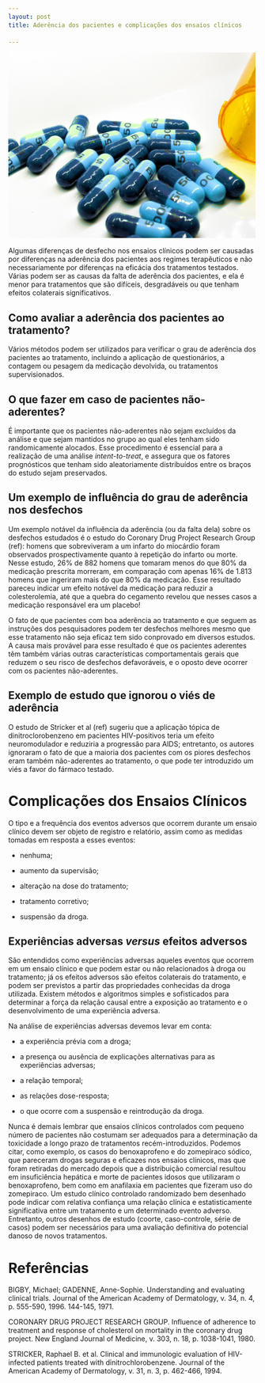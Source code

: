 ```yaml
---
layout: post
title: Aderência dos pacientes e complicações dos ensaios clínicos

---
```

<img src="/images/blue-pills.jpg" width="500">

Algumas diferenças de desfecho nos ensaios clínicos podem ser causadas por diferenças na aderência dos pacientes aos regimes terapêuticos e não necessariamente por diferenças na eficácia dos tratamentos testados. Várias podem ser as causas da falta de aderência dos pacientes, e ela é menor para tratamentos que são difíceis, desgradáveis ou que tenham efeitos colaterais significativos.

## Como avaliar a aderência dos pacientes ao tratamento?

Vários métodos podem ser utilizados para verificar o grau de aderência dos pacientes ao tratamento, incluindo a aplicação de questionários, a contagem ou pesagem da medicação devolvida, ou tratamentos supervisionados.

## O que fazer em caso de pacientes não-aderentes?

É importante que os pacientes não-aderentes não sejam excluídos da análise e que sejam mantidos no grupo ao qual eles tenham sido randomicamente alocados. Esse procedimento é essencial para a realização de uma análise *intent-to-treat*, e assegura que os fatores prognósticos que tenham sido aleatoriamente distribuídos entre os braços do estudo sejam preservados.

## Um exemplo de influência do grau de aderência nos desfechos

Um exemplo notável da influência da aderência (ou da falta dela) sobre os desfechos estudados é o estudo do Coronary Drug Project Research Group (ref): homens que sobreviveram a um infarto do miocárdio foram observados prospectivamente quanto à repetição do infarto ou morte. Nesse estudo, 26% de 882 homens que tomaram menos do que 80% da medicação prescrita morreram, em comparação com apenas 16% de 1.813  homens que ingeriram mais do que 80% da medicação. Esse resultado pareceu indicar um efeito notável da medicação para reduzir a colesterolemia, até que a quebra do cegamento revelou que nesses casos a medicação responsável era um placebo!

O fato de que pacientes com boa aderência ao tratamento e que seguem as instruções dos pesquisadores podem ter desfechos melhores mesmo que esse tratamento não seja eficaz tem sido conprovado em diversos estudos. 
A causa mais provável para esse resultado é que os pacientes aderentes têm também várias outras características comportamentais gerais que reduzem o seu risco de desfechos defavoráveis, e o oposto deve ocorrer com os pacientes não-aderentes.

## Exemplo de estudo que ignorou o viés de aderência

O estudo de Stricker et al (ref) sugeriu que a aplicação tópica de dinitroclorobenzeno em pacientes HIV-positivos teria um efeito neuromodulador e reduziria a progressão para AIDS; entretanto, os autores ignoraram o fato de que a maioria dos pacientes com os piores desfechos eram também não-aderentes ao tratamento, o que pode ter introduzido um viés a favor do fármaco testado.

# Complicações dos Ensaios Clínicos

O tipo e a frequência dos eventos adversos que ocorrem durante um ensaio clínico devem ser objeto de registro e relatório, assim como as medidas tomadas em resposta a esses eventos: 


- nenhuma;

- aumento da supervisão;

- alteração na dose do tratamento;

- tratamento corretivo;

- suspensão da droga. 

## Experiências adversas *versus* efeitos adversos

São entendidos como experiências adversas aqueles eventos que ocorrem em um ensaio clínico e que podem estar ou não relacionados à droga ou tratamento; já os efeitos adversos são efeitos colaterais do tratamento, e podem ser previstos a partir das propriedades conhecidas da droga utilizada.
Existem métodos e algoritmos simples e sofisticados para determinar a força da relação causal entre a exposição ao tratamento e o desenvolvimento de uma experiência adversa.

Na análise de experiências adversas devemos levar em conta:

- a experiência prévia com a droga;

- a presença ou ausência de explicações alternativas para as experiências adversas;

- a relação temporal; 

- as relações dose-resposta;

- o que ocorre com a suspensão e reintrodução da droga.

Nunca é demais lembrar que ensaios clínicos controlados com pequeno número de pacientes não costumam ser adequados para a determinação da toxicidade a longo prazo de tratamentos recém-introduzidos. Podemos citar, como exemplo, os casos do benoxaprofeno e do zomepiraco sódico, que pareceram drogas seguras e eficazes nos ensaios clínicos, mas que foram retiradas do mercado depois que a distribuição comercial resultou em insuficiência hepática e morte de pacientes idosos que utilizaram o benoxaprofeno, bem como em anafilaxia em pacientes que fizeram uso do zomepiraco.
Um estudo clínico controlado randomizado bem desenhado pode indicar com relativa confiança uma relação clínica e estatisticamente significativa entre um tratamento e um determinado evento adverso. Entretanto, outros desenhos de estudo (coorte, caso-controle, série de casos) podem ser necessários para uma avaliação definitiva do potencial danoso de novos tratamentos.




# Referências

BIGBY, Michael; GADENNE, Anne-Sophie. Understanding and evaluating clinical trials. Journal of the
American Academy of Dermatology, v. 34, n. 4, p. 555-590, 1996.
144-145, 1971.

CORONARY DRUG PROJECT RESEARCH GROUP. Influence of adherence to treatment and
response of cholesterol on mortality in the coronary drug project. New England Journal of Medicine, v.
303, n. 18, p. 1038-1041, 1980.

STRICKER, Raphael B. et al. Clinical and immunologic evaluation of HIV-infected patients treated with
dinitrochlorobenzene. Journal of the American Academy of Dermatology, v. 31, n. 3, p. 462-466, 1994.













